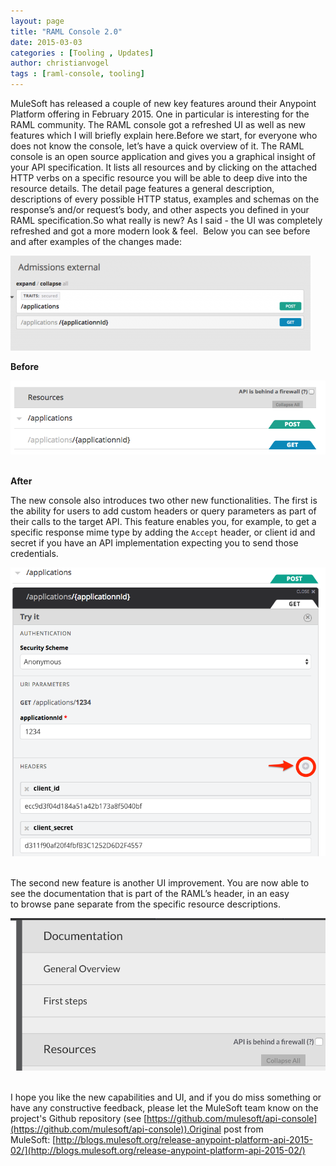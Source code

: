 ```yaml
---
layout: page
title: "RAML Console 2.0"
date: 2015-03-03
categories : [Tooling , Updates]
author: christianvogel
tags : [raml-console, tooling]
---
```


MuleSoft has released a couple of new key features around their Anypoint Platform offering in February 2015. One in particular is interesting for the RAML community. The RAML console got a refreshed UI as well as new features which I will briefly explain here.Before we start, for everyone who does not know the console, let’s have a quick overview of it. The RAML console is an open source application and gives you a graphical insight of your API specification. It lists all resources and by clicking on the attached HTTP verbs on a specific resource you will be able to deep dive into the resource details. The detail page features a general description, descriptions of every possible HTTP status, examples and schemas on the response’s and/or request’s body, and other aspects you defined in your RAML specification.So what really is new? As I said - the UI was completely refreshed and got a more modern look & feel.  Below you can see before and after examples of the changes made:  

![Before](/post_images/96A2F870-4D10-4739-B5FC-D0E63F7952D7.png "Before") 

**Before**  

![after](/post_images/08A40F3D-83F0-417C-A8EF-A49CF32054F5.png "after") 

**After**  

The new console also introduces two other new functionalities. The first is the ability for users to add custom headers or query parameters as part of their calls to the target API. This feature enables you, for example, to get a specific response mime type by adding the `Accept` header, or client id and secret if you have an API implementation expecting you to send those credentials.

![](/post_images/F52032BC-C20F-4C8E-BAEE-7ED60EB441DE.png) 

The second new feature is another UI improvement. You are now able to see the documentation that is part of the RAML’s header, in an easy to browse pane separate from the specific resource descriptions. 

![](/post_images/32682258-D839-42E5-9CC6-554793D615E5.png)  

I hope you like the new capabilities and UI, and if you do miss something or have any constructive feedback, please let the MuleSoft team know on the project's Github repository (see [https://github.com/mulesoft/api-console](https://github.com/mulesoft/api-console)).Original post from MuleSoft: [http://blogs.mulesoft.org/release-anypoint-platform-api-2015-02/](http://blogs.mulesoft.org/release-anypoint-platform-api-2015-02/)
